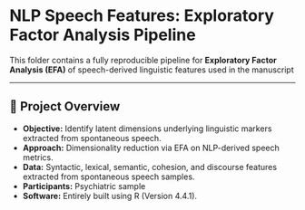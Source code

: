 # NLP Speech Features: Exploratory Factor Analysis Pipeline

This folder contains a fully reproducible pipeline for **Exploratory Factor Analysis (EFA)** of speech-derived linguistic features used in the manuscript

---

## 🧠 Project Overview

- **Objective:** Identify latent dimensions underlying linguistic markers extracted from spontaneous speech.
- **Approach:** Dimensionality reduction via EFA on NLP-derived speech metrics.
- **Data:** Syntactic, lexical, semantic, cohesion, and discourse features extracted from spontaneous speech samples.
- **Participants:** Psychiatric sample
- **Software:** Entirely built using R (Version 4.4.1).






